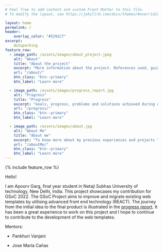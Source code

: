 ```yaml
---
# Feel free to add content and custom Front Matter to this file.
# To modify the layout, see https://jekyllrb.com/docs/themes/#overriding-theme-defaults

layout: home
permalink: /
header:
    overlay_color: "#5291C7"
excerpt:
    Autoparking
feature_row:
  - image_path: /assets/images/about_project.jpeg
    alt: "About"
    title: "About the project"
    excerpt: "More information about the project. References used, guides, articles, etc."
    url: "/about/"
    btn_class: "btn--primary"
    btn_label: "Learn more" 

  - image_path: /assets/images/progress_report.jpg
    alt: "Progress"
    title: "Progress"
    excerpt: "Goals, progress, problems and solutions achieved during development"
    url: "/progress/"
    btn_class: "btn--primary"
    btn_label: "Learn more"

  - image_path: /assets/images/about.jpg
    alt: "About Me"
    title: "About me"
    excerpt: "To know more about my previous experiences and projects "
    url: "/aboutMe/"
    btn_class: "btn--primary"
    btn_label: "Learn more"  
---
```



{% include feature_row %}

Hello!

I am Apoorv Garg, final year student in Netaji Subhas University of technology, New Delhi, India. This project showcases my contribution for GSoC 2022. The GSoC Project aims to improve and migrate existing web templates by utilising advanced front end technology (REACT). The journey from the initial idea to the final product is illustrated in the [progress report]({{site.url}}/gsoc2022-Apoorv_Garg/progress/). It has been a great experience to work on this project and I hope to continue to contribute to the development of the web templates.

Mentors:

* Pankhuri Vanjani

* Jose María Cañas